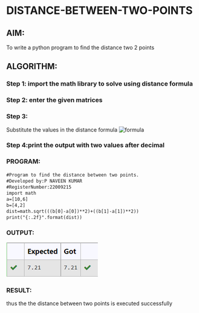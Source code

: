 # DISTANCE-BETWEEN-TWO-POINTS

## AIM:
To write a python program to find the distance two 2 points
## ALGORITHM:
### Step 1: import the math library to solve using distance formula
### Step 2: enter the given matrices
### Step 3: 
Substitute the values in the distance formula  ![formula](/formula.jpg)
### Step 4:print the output with two values after decimal 
 
### PROGRAM:
```
#Program to find the distance between two points.
#Developed by:P NAVEEN KUMAR
#RegisterNumber:22009215
import math
a=[10,6]
b=[4,2]
dist=math.sqrt(((b[0]-a[0])**2)+((b[1]-a[1])**2))
print("{:.2f}".format(dist))
```
  
### OUTPUT:
![dist](/output3.png)


### RESULT:
thus the the distance between two points is executed successfully
